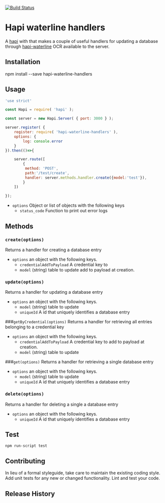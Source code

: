 [![Build Status](https://travis-ci.org/mickelindahl/hapi_waterline_handlers.svg?branch=master)](https://travis-ci.org/mickelindahl/hapi_waterline_handlers)

# Hapi waterline handlers

A [hapi](https://www.npmjs.com/package/hapi) with that makes a couple of useful 
handlers for updating a database through 
[hapi-waterline](https://www.npmjs.com/package/hapi-waterline) OCR
available to the server. 

## Installation
npm install --save hapi-waterline-handlers

## Usage
```js
'use strict'

const Hapi = require( 'hapi' );

const server = new Hapi.Server( { port: 3000 } );

server.register( {
    register: require( 'hapi-waterline-handlers' ),
    options: { 
        log: console.error
    }
}).then(()=>{

    server.route([
        {
         method: 'POST',
         path:'/test/create',
         handler: server.methods.handler.create({model:'test'}),
        }
    ])
   
});
```

- `options` Object or list of objects with the following keys
  - `status_code` Function to print out error logs
  
## Methods

### `create(options)`
Returns a handler for creating a database entry

- `options` an object with the following keys.
  - `credentialAddToPayload` A credential key to
  - `model` (string) table to update
   add to payload at creation.

### `update(options)`
Returns a handler for updating a database entry
 
- `options` an object with the following keys.
  - `model` (string) table to update
  - `uniqueId` A id that uniquely identifies a database entry
 
###`getByCredential(options)`
Returns a handler for retrieving all entries belonging to a credential key
 
- `options` an object with the following keys.
  - `credentialAddToPayload` A credential key to add to payload at creation.
  - `model` (string) table to update

###`get(options)`
Returns a handler for retrieving a single database entry
 
- `options` an object with the following keys.
  - `model` (string) table to update
  - `uniqueId` A id that uniquely identifies a database entry
 
### `delete(options)`
Returns a handler for deleting a single a database entry

- `options` an object with the following keys.
  - `uniqueId` A id that uniquely identifies a database entry
 
## Test
`npm run-script test`

## Contributing
In lieu of a formal styleguide, take care to maintain the 
existing coding style. Add unit tests for any new or changed 
functionality. Lint and test your code.

## Release History

